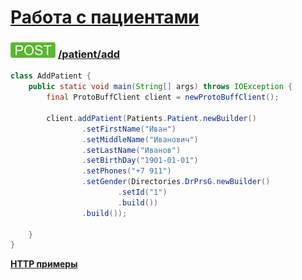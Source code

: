 [Работа с пациентами](../../index.md)
=====================================

### ![POST](../../../../img/post.png) [/patient/add](../index.md)

```java
class AddPatient {
    public static void main(String[] args) throws IOException {
        final ProtoBuffClient client = newProtoBuffClient();

        client.addPatient(Patients.Patient.newBuilder()
                .setFirstName("Иван")
                .setMiddleName("Иванович")
                .setLastName("Иванов")
                .setBirthDay("1901-01-01")
                .setPhones("+7 911")
                .setGender(Directories.DrPrsG.newBuilder()
                        .setId("1")
                        .build())
                .build());

    }
}
```

**[HTTP примеры](add.md)**